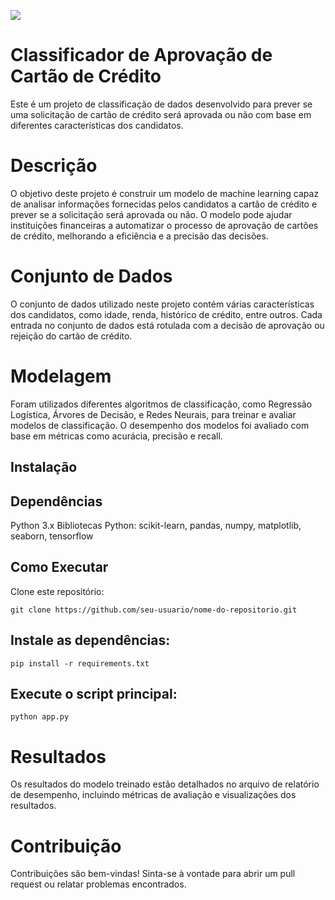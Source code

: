 ![](assets/example.png)
# Classificador de Aprovação de Cartão de Crédito

Este é um projeto de classificação de dados desenvolvido para prever se uma solicitação de cartão de crédito será aprovada ou não com base em diferentes características dos candidatos.

# Descrição
O objetivo deste projeto é construir um modelo de machine learning capaz de analisar informações fornecidas pelos candidatos a cartão de crédito e prever se a solicitação será aprovada ou não. O modelo pode ajudar instituições financeiras a automatizar o processo de aprovação de cartões de crédito, melhorando a eficiência e a precisão das decisões.

# Conjunto de Dados
O conjunto de dados utilizado neste projeto contém várias características dos candidatos, como idade, renda, histórico de crédito, entre outros. Cada entrada no conjunto de dados está rotulada com a decisão de aprovação ou rejeição do cartão de crédito.

# Modelagem
Foram utilizados diferentes algoritmos de classificação, como Regressão Logística, Árvores de Decisão, e Redes Neurais, para treinar e avaliar modelos de classificação. O desempenho dos modelos foi avaliado com base em métricas como acurácia, precisão e recall.

## Instalação

## Dependências
Python 3.x
Bibliotecas Python: scikit-learn, pandas, numpy, matplotlib, seaborn, tensorflow
## Como Executar
Clone este repositório:

```
git clone https://github.com/seu-usuario/nome-do-repositorio.git
```

## Instale as dependências:

```
pip install -r requirements.txt
```

## Execute o script principal:

```
python app.py
```

# Resultados
Os resultados do modelo treinado estão detalhados no arquivo de relatório de desempenho, incluindo métricas de avaliação e visualizações dos resultados.

# Contribuição
Contribuições são bem-vindas! Sinta-se à vontade para abrir um pull request ou relatar problemas encontrados.
